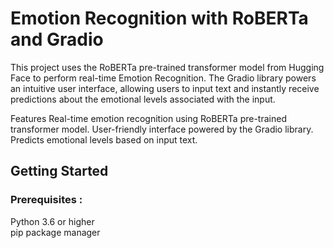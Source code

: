 # Emotion Recognition with RoBERTa and Gradio <br>
This project uses the RoBERTa pre-trained transformer model from Hugging Face to perform real-time Emotion Recognition. The Gradio library powers an intuitive user interface, allowing users to input text and instantly receive predictions about the emotional levels associated with the input.

Features
Real-time emotion recognition using RoBERTa pre-trained transformer model.
User-friendly interface powered by the Gradio library.
Predicts emotional levels based on input text. <br>

## Getting Started
### Prerequisites : <br>
Python 3.6 or higher<br>
pip package manager
